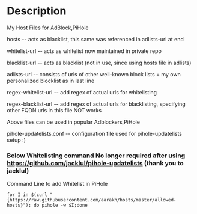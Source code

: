 # Description
My Host Files for AdBlock,PiHole

hosts -- acts as blacklist, this same was referenced in adlists-url at end

whitelist-url -- acts as whitelist now maintained in private repo

blacklist-url -- acts as blacklist (not in use, since using hosts file in adlists)

adlists-url -- consists of urls of other well-known block lists + my own personalized blocklist as in last line

regex-whitelist-url -- add regex of actual urls for whitelisting

regex-blacklist-url -- add regex of actual urls for blacklisting, specifying other FQDN urls in this file NOT works

Above files can be used in popular Adblockers,PiHole

pihole-updatelists.conf -- configuration file used for pihole-updatelists setup :)

### Below Whitelisting command No longer required after using https://github.com/jacklul/pihole-updatelists (thank you to jacklul)
Command Line to add Whitelist in PiHole

`for I in $(curl "{https://raw.githubusercontent.com/aarakh/hosts/master/allowed-hosts}"); do pihole -w $I;done`